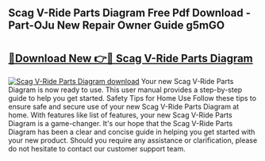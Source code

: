 ## Scag V-Ride Parts Diagram Free Pdf Download - Part-OJu New Repair Owner Guide g5mGO

# <h2><a href="http://dfkyop0.blite.top/?on=Scag+V-Ride+Parts+Diagram">🔗Download New 👉🔴 Scag V-Ride Parts Diagram</a></h2>

[![Scag V-Ride Parts Diagram download](https://i.imgur.com/lujVjoI.png)](http://dfkyop0.blite.top/?on=Scag+V-Ride+Parts+Diagram)
Your new Scag V-Ride Parts Diagram is now ready to use. This user manual provides a step-by-step guide to help you get started. Safety Tips for Home Use Follow these tips to ensure safe and secure use of your new Scag V-Ride Parts Diagram at home. With features like list of features, your new Scag V-Ride Parts Diagram is a game-changer. It's our hope that the Scag V-Ride Parts Diagram has been a clear and concise guide in helping you get started with your new product. Should you require any assistance or clarification, please do not hesitate to contact our customer support team.
